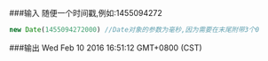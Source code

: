 ###输入
随便一个时间戳,例如:1455094272

```javascript
new Date(1455094272000) //Date对象的参数为毫秒,因为需要在末尾附带3个0
```
###输出
Wed Feb 10 2016 16:51:12 GMT+0800 (CST)
